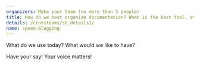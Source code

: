 ```yaml
---
organizers: Make your team (no more than 5 people)
title: How do we best organize documentation? What is the best tool, strategy (inwards & outwards, googleTeam? vendor Lock-In trap)?
details: /crossteams/sb_details2/
name: speed-blogging
---
```


What do we use today? What would we like to have? 

Have your say! Your voice matters! 


